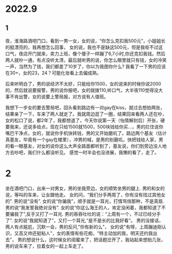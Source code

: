 # 2022.9

## 1

夜，淮海路酒吧门口，看到一男一女，女的说，“你怎么克扣我500元”，小姐姐长的挺漂亮的，我再想怎么回事，
女的说，我也不是缺这500元，但是我呕不过这口气，夜店开门就来，卖力上班，像个傻子一样蹦了6,7小时,你还克扣我钱。然后两人就吵一通，有点没听太清，最后就听男的说，你怎么眼里就只有钱，女的冷笑一声，当然为了钱，我们都差了10岁了，你以为我图你什么? 我看了一下男的应该在30+，女的23，24？可能化妆看上去偏成熟。

后来听明白了，男的说经济不太好，只能给你1500，女的说来的时候你说2000的，然后就说要报警，男的说你报吧，女的就拨110,听口气，大半夜110觉得没大事不肯出警，女的说要上警局报，对方说有人值班。

我想下一步女的要去警局吧，回头看到路边有一对gay在kiss，就过去想拍两张，结果亲了一下，车来了两人就走了。我就周边逛了一圈，结果回来看两人还在吵，女的松口了说，都2年了，我都想退了，今天你说第一天（怡情解封后）开张，硬要我来，还说多给点，现在只给1500就1500，500块钱给你买...，男的拦住说你嘴巴干净点，女的，就说你手机快转钱，男的又开始磨叽了。路边两个基友（估计真基友，毕竟有一个gay在楼里），冲男的喊，是男的别磨叽，快把钱给人家，男的看一眼基友，对女的说你这么大声全路面都听到了，基友说，你们到旁边没人地方去吵吧，我们什么都没听见。
感觉一时半会也没进展，我懒的看了，走了。

# 2

坐在酒吧门口，出来一对男女，男的坐我旁边，女的顺势坐男的腿上.
男的和女的说，等叫的车来，让女跟他走。
女的问，“我们分手两周了，你有没有找过其他女的”.
男的说“没有”.
女的说“你骗我”，顺手就是一耳光，打情骂俏那种，不是真扇.
男的说“我发誓我绝对没有”.
女的说“你这么海王的人，肯定没闲着，我都知道了不要骗我了",反手又打了一耳光.
男的吞吞吐吐的说：“上周有一个，不过已经分手了”.
女的说“我就知道了”，又打一个耳光,“是不是长的比我好看”。
男的没接话，两人有点尴尬，沉默一会，男的反问,"你有新的么"，
女的说"有呀，上周蹦迪刚认识，又高又帅还挺粘人"，女的表情有些花痴，"特主动加的我，明天还约我出去”，
男的想说什么，这时候女的闺蜜来了，把话题岔开了，我站起来想拍几张，男的说车来了，拉着女的一起上车走了。
